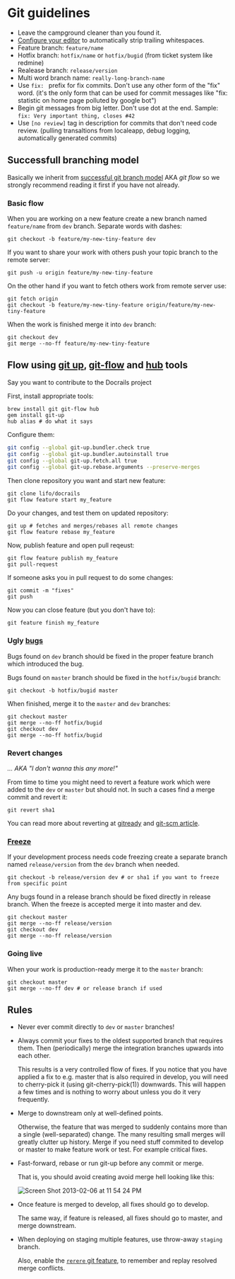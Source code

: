 # Git guidelines

* Leave the campground cleaner than you found it.
* [Configure your editor](https://gist.github.com/4451806) to automatically strip trailing whitespaces.
* Feature branch: `feature/name`
* Hotfix branch: `hotfix/name` or `hotfix/bugid` (from ticket system like redmine)
* Realease branch: `release/version`
* Multi word branch name: `really-long-branch-name`
* Use `fix: ` prefix for fix commits. Don't use any other form of the "fix" word.
  (it's the only form that can be used for commit messages like "fix: statistic on home page polluted by google bot")
* Begin git messages from big letter. Don't use dot at the end.
  Sample: `fix: Very important thing, closes #42`
* Use `[no review]` tag in description for commits that don't need code review.
  (pulling transaltions from localeapp, debug logging, automatically generated commits)

## Successfull branching model

Basically we inherit from [successful git branch model](http://nvie.com/posts/a-successful-git-branching-model/) AKA *git flow* so we strongly recommend reading it first if you have not already.

### Basic flow

When you are working on a new feature create a new branch named `feature/name` from `dev` branch. Separate words with dashes:

    git checkout -b feature/my-new-tiny-feature dev

If you want to share your work with others push your topic branch to the remote server:

    git push -u origin feature/my-new-tiny-feature

On the other hand if you want to fetch others work from remote server use:

    git fetch origin
    git checkout -b feature/my-new-tiny-feature origin/feature/my-new-tiny-feature

When the work is finished merge it into `dev` branch:

    git checkout dev
    git merge --no-ff feature/my-new-tiny-feature

## Flow using [git up](https://github.com/aanand/git-up), [git-flow](https://github.com/nvie/gitflow) and [hub](https://github.com/defunkt/hub) tools

Say you want to contribute to the Docrails project

First, install appropriate tools:

    brew install git git-flow hub
    gem install git-up
    hub alias # do what it says

Configure them:

```bash
git config --global git-up.bundler.check true
git config --global git-up.bundler.autoinstall true
git config --global git-up.fetch.all true
git config --global git-up.rebase.arguments --preserve-merges
```

Then clone repository you want and start new feature:

    git clone lifo/docrails
    git flow feature start my_feature

Do your changes, and test them on updated repository:

    git up # fetches and merges/rebases all remote changes
    git flow feature rebase my_feature

Now, publish feature and open pull reqeust:

    git flow feature publish my_feature
    git pull-request

If someone asks you in pull request to do some changes:

    git commit -m "fixes"
    git push

Now you can close feature (but you don't have to):

    git feature finish my_feature

### Ugly [bugs](http://vladstudio.deviantart.com/art/A-bug-142782682)

Bugs found on `dev` branch should be fixed in the proper feature branch which introduced the bug.

Bugs found on `master` branch should be fixed in the `hotfix/bugid` branch:

    git checkout -b hotfix/bugid master

When finished, merge it to the `master` and `dev` branches:

    git checkout master
    git merge --no-ff hotfix/bugid
    git checkout dev
    git merge --no-ff hotfix/bugid

### Revert changes
*... AKA "I don't wanna this any more!"*

From time to time you might need to revert a feature work which were added to the `dev` or `master` but should not. In such a cases find a merge commit and revert it:

    git revert sha1

You can read more about reverting at [gitready](http://gitready.com/intermediate/2009/03/16/rolling-back-changes-with-revert.html) and [git-scm article](http://git-scm.com/2010/03/02/undoing-merges.html).

### [Freeze](http://www.youtube.com/watch?v=qSqnO8iGz9o)

If your development process needs code freezing create a separate branch named `release/version` from the `dev` branch when needed.

    git checkout -b release/version dev # or sha1 if you want to freeze from specific point

Any bugs found in a release branch should be fixed directly in release branch. When the freeze is accepted merge it into master and dev.

    git checkout master
    git merge --no-ff release/version
    git checkout dev
    git merge --no-ff release/version

### Going live

When your work is production-ready merge it to the `master` branch:

    git checkout master
    git merge --no-ff dev # or release branch if used

## Rules

* Never ever commit directly to `dev` or `master` branches!

* Always commit your fixes to the oldest supported branch that requires them.
  Then (periodically) merge the integration branches upwards into each other.

  This results is a very controlled flow of fixes. If you notice that you have
  applied a fix to e.g. master that is also required in develop, you will need
  to cherry-pick it (using git-cherry-pick(1)) downwards. This will happen a
  few times and is nothing to worry about unless you do it very frequently.

* Merge to downstream only at well-defined points.

  Otherwise, the feature that was merged to suddenly contains more than a single (well-separated) change.
  The many resulting small merges will greatly clutter up history. Merge if you need stuff commited to
  develop or master to make feature work or test. For example critical fixes.

* Fast-forward, rebase or run git-up before any commit or merge.

  That is, you should avoid creating avoid merge hell looking like this:

  ![Screen Shot 2013-02-06 at 11 54 24 PM](https://f.cloud.github.com/assets/31995/133685/34e4a9a6-70b0-11e2-8cce-6134cfb4d386.png)

* Once feature is merged to develop, all fixes should go to develop.

  The same way, if feature is released, all fixes should go to master, and merge downstream.

* When deploying on staging multiple features, use throw-away `staging` branch.

  Also, enable the [`rerere` git feature](http://git-scm.com/2010/03/08/rerere.html), to remember and replay resolved merge conflicts.
